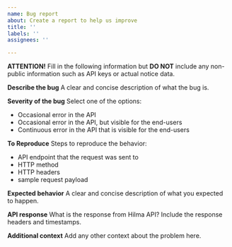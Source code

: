 ```yaml
---
name: Bug report
about: Create a report to help us improve
title: ''
labels: ''
assignees: ''

---
```


**ATTENTION!** Fill in the following information but **DO NOT** include any non-public information such as API keys or actual notice data.

**Describe the bug**
A clear and concise description of what the bug is.

**Severity of the bug**
Select one of the options:
- Occasional error in the API
- Occasional error in the API, but visible for the end-users
- Continuous error in the API that is visible for the end-users

**To Reproduce**
Steps to reproduce the behavior:
- API endpoint that the request was sent to
- HTTP method
- HTTP headers
- sample request payload

**Expected behavior**
A clear and concise description of what you expected to happen.

**API response**
What is the response from Hilma API? Include the response headers and timestamps.

**Additional context**
Add any other context about the problem here.
